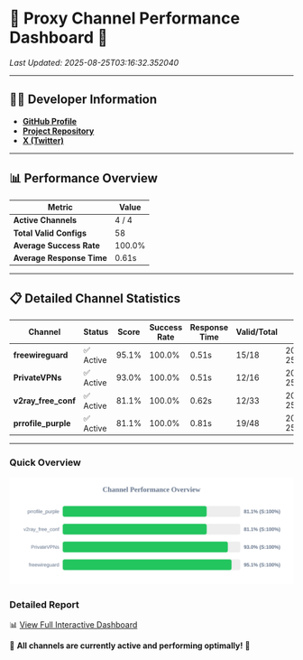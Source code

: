 # 🌟 Proxy Channel Performance Dashboard 🌟

_Last Updated: 2025-08-25T03:16:32.352040_

---

## 👩‍💻 Developer Information

- **[GitHub Profile](https://github.com/4n0nymou3)**  
- **[Project Repository](https://github.com/4n0nymou3/multi-proxy-config-fetcher)**  
- **[X (Twitter)](https://x.com/4n0nymou3)**  

---

## 📊 Performance Overview

| Metric                | Value       |
|-----------------------|-------------|
| **Active Channels**   | 4 / 4       |
| **Total Valid Configs** | 58          |
| **Average Success Rate** | 100.0%      |
| **Average Response Time** | 0.61s       |

---

## 📋 Detailed Channel Statistics

| Channel          | Status     | Score  | Success Rate | Response Time | Valid/Total | Last Success               |
|------------------|------------|--------|--------------|---------------|-------------|----------------------------|
| **freewireguard**  | ✅ Active  | 95.1%  | 100.0% | 0.51s         | 15/18       | 2025-08-25T03:16:32.350196 |
| **PrivateVPNs**  | ✅ Active  | 93.0%  | 100.0% | 0.51s         | 12/16       | 2025-08-25T03:16:31.810048 |
| **v2ray_free_conf**  | ✅ Active  | 81.1%  | 100.0% | 0.62s         | 12/33       | 2025-08-25T03:16:31.259922 |
| **prrofile_purple**  | ✅ Active  | 81.1%  | 100.0% | 0.81s         | 19/48       | 2025-08-25T03:16:30.577925 |

---

### Quick Overview
<div align="center">
  <a href="https://raw.githubusercontent.com/nullluser/NullRepo/refs/heads/main/assets/channel_stats_chart.svg">
    <img src="https://raw.githubusercontent.com/nullluser/NullRepo/refs/heads/main/assets/channel_stats_chart.svg" alt="Source Performance Statistics" width="800">
  </a>
</div>

### Detailed Report
📊 [View Full Interactive Dashboard](https://htmlpreview.github.io/?https://github.com/nullluser/NullRepo/blob/main/assets/performance_report.html)

🎉 **All channels are currently active and performing optimally!** 🎉
